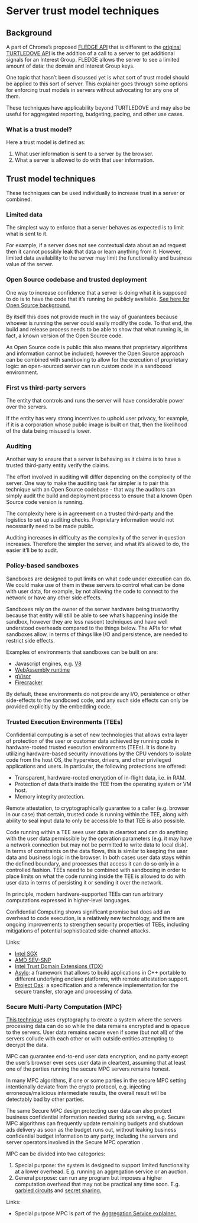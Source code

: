 # Server trust model techniques

## Background
A part of Chrome’s proposed [FLEDGE API](https://github.com/WICG/turtledove/blob/master/FLEDGE.md) that is different to the [original TURTLEDOVE API](https://github.com/WICG/turtledove) is the addition of a call to a server to get additional signals for an Interest Group.  FLEDGE allows the server to see a limited amount of data: the domain and Interest Group keys.

One topic that hasn’t been discussed yet is what sort of trust model should be applied to this sort of server.  This explainer goes through some options for enforcing trust models in servers without advocating for any one of them.

These techniques have applicability beyond TURTLEDOVE and may also be useful for aggregated reporting, budgeting, pacing, and other use cases.

### What is a trust model?

Here a trust model is defined as:
1. What user information is sent to a server by the browser.
1. What a server is allowed to do with that user information.

## Trust model techniques

These techniques can be used individually to increase trust in a server or combined.

### Limited data

The simplest way to enforce that a server behaves as expected is to limit what is sent to it.

For example, if a server does not see contextual data about an ad request then it cannot possibly leak that data or learn anything from it. However, limited data availability to the server may limit the functionality and business value of the server.

### Open Source codebase and trusted deployment

One way to increase confidence that a server is doing what it is supposed to do is to have the code that it’s running be publicly available.  [See here for Open Source background.](https://opensource.com/resources/what-open-source)

By itself this does not provide much in the way of guarantees because whoever is running the server could easily modify the code.  To that end, the build and release process needs to be able to show that what running is, in fact, a known version of the Open Source code.

As Open Source code is public this also means that proprietary algorithms and information cannot be included; however the Open Source approach can be combined with sandboxing to allow for the execution of proprietary logic: an open-sourced server can run custom code in a sandboxed environment.

### First vs third-party servers

The entity that controls and runs the server will have considerable power over the servers.

If the entity has very strong incentives to uphold user privacy, for example, if it is a corporation whose public image is built on that, then the likelihood of the data being misused is lower.

### Auditing

Another way to ensure that a server is behaving as it claims is to have a trusted third-party entity verify the claims.

The effort involved in auditing will differ depending on the complexity of the server.  One way to make the auditing task far simpler is to pair this technique with an Open Source codebase - that way the auditors can simply audit the build and deployment process to ensure that a known Open Source code version is running.

The complexity here is in agreement on a trusted third-party and the logistics to set up auditing checks.  Proprietary information would not necessarily need to be	 made public.

Auditing increases in difficulty as the complexity of the server in question increases.  Therefore the simpler the server, and what it’s allowed to do, the easier it’ll be to audit.

### Policy-based sandboxes

Sandboxes are designed to put limits on what code under execution can do.  We could make use of them in these servers to control what can be done with user data, for example, by not allowing the code to connect to the network or have any other side effects.

Sandboxes rely on the owner of the server hardware being trustworthy because that entity will still be able to see what’s happening inside the sandbox, however they are less nascent techniques and have well understood overheads compared to the things below.  The APIs for what sandboxes allow, in terms of things like I/O and persistence, are needed to restrict side effects.

Examples of environments that sandboxes can be built on are:

* Javascript engines, e.g. [V8](https://v8.dev)
* [WebAssembly runtime](https://webassembly.org/)
* [gVisor](https://gvisor.dev/)
* [Firecracker](https://firecracker-microvm.github.io/)

By default, these environments do not provide any I/O, persistence or other side-effects to the sandboxed code, and any such side effects can only be provided explicitly by the embedding code.

### Trusted Execution Environments (TEEs)

Confidential computing is a set of new technologies that allows extra layer of protection of the user or customer data achieved by running code in hardware-rooted trusted execution environments (TEEs). It is done by utilizing hardware-based security innovations by the CPU vendors to isolate code from the host OS, the hypervisor, drivers, and other privileged applications and users.  In particular, the following protections are offered:

* Transparent, hardware-rooted encryption of in-flight data, i.e. in RAM.
* Protection of data that’s inside the TEE from the operating system or VM host.
* Memory integrity protection.

Remote attestation, to cryptographically guarantee to a caller (e.g. browser in our case) that certain, trusted code is running within the TEE, along with ability to seal input data to only be accessible to that TEE is also possible.

Code running within a TEE sees user data in cleartext and can do anything with the user data permissible by the operation parameters (e.g. it may have a network connection but may not be permitted to write data to local disk). In terms of constraints on the data flows, this is similar to keeping the user data and business logic in the browser. In both cases user data stays within the defined boundary, and processes that access it can do so only in a controlled fashion. TEEs need to be combined with sandboxing in order to place limits on what the code running inside the TEE is allowed to do with user data in terms of persisting it or sending it over the network.

In principle, modern hardware-supported TEEs can run arbitrary computations expressed in higher-level languages.

Confidential Computing shows significant promise but does add an overhead to code execution, is a relatively new technology, and there are ongoing improvements to strengthen security properties of TEEs, including mitigations of potential sophisticated side-channel attacks.

Links:

* [Intel SGX](https://www.intel.com/content/www/us/en/architecture-and-technology/software-guard-extensions.html)
* [AMD SEV-SNP](https://www.amd.com/system/files/TechDocs/SEV-SNP-strengthening-vm-isolation-with-integrity-protection-and-more.pdf)
* [Intel Trust Domain Extensions (TDX)](https://software.intel.com/content/www/us/en/develop/articles/intel-trust-domain-extensions.html)
* [Asylo](https://asylo.dev/): a framework that allows to build applications in C++ portable to different underlying enclave platforms, with remote attestation support.
* [Project Oak](https://github.com/project-oak/oak): a specification and a reference implementation for the secure transfer, storage and processing of data.

### Secure Multi-Party Computation (MPC)

[This technique](https://en.wikipedia.org/wiki/Secure_multi-party_computation) uses cryptography to create a system where the servers processing data can do so while the data remains encrypted and is opaque to the servers. User data remains secure even if some (but not all) of the servers collude with each other or with outside entities attempting to decrypt the data.

MPC can guarantee end-to-end user data encryption, and no party except the user’s browser ever sees user data in cleartext, assuming that at least one of the parties running the secure MPC servers remains honest.

In many MPC algorithms, if one or some parties in the secure MPC setting intentionally deviate from the crypto protocol, e.g. injecting erroneous/malicious intermediate results, the overall result will be detectably bad by other parties.

The same Secure MPC design protecting user data can also protect business confidential information needed during ads serving, e.g. Secure MPC algorithms can frequently update remaining budgets and shutdown ads delivery as soon as the budget runs out, without leaking business confidential budget information to any party, including the servers and server operators involved in the Secure MPC operation .
  
MPC can be divided into two categories:

1. Special purpose: the system is designed to support limited functionality at a lower overhead.  E.g. running an aggregation service or an auction.
1. General purpose: can run any program but imposes a higher computation overhead that may not be practical any time soon.  E.g. [garbled circuits](https://en.wikipedia.org/wiki/Garbled_circuit) and [secret sharing.](https://en.wikipedia.org/wiki/Secret_sharing)

Links:

* Special purpose MPC is part of the [Aggregation Service explainer.](https://github.com/WICG/conversion-measurement-api/blob/master/SERVICE.md)
